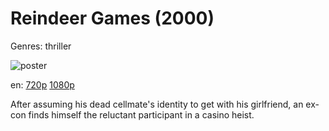 # Reindeer Games (2000)

Genres: thriller

![poster](http://image.tmdb.org/t/p/w500/rK1P7za5gHvCqjrOVcsUTSlaSNq.jpg)

en:
  [720p](magnet:?xt=urn:btih:6539A0ED5418DBC9A1732207F5A5F898E07EDAA0&tr=udp://glotorrents.pw:6969/announce&tr=udp://tracker.opentrackr.org:1337/announce&tr=udp://torrent.gresille.org:80/announce&tr=udp://tracker.openbittorrent.com:80&tr=udp://tracker.coppersurfer.tk:6969&tr=udp://tracker.leechers-paradise.org:6969&tr=udp://p4p.arenabg.ch:1337&tr=udp://tracker.internetwarriors.net:1337)
  [1080p](magnet:?xt=urn:btih:E3F1E97BA97D5C2C29D0CF7AC9363ED4FCFFDA5F&tr=udp://glotorrents.pw:6969/announce&tr=udp://tracker.opentrackr.org:1337/announce&tr=udp://torrent.gresille.org:80/announce&tr=udp://tracker.openbittorrent.com:80&tr=udp://tracker.coppersurfer.tk:6969&tr=udp://tracker.leechers-paradise.org:6969&tr=udp://p4p.arenabg.ch:1337&tr=udp://tracker.internetwarriors.net:1337)
  


After assuming his dead cellmate's identity to get with his girlfriend, an ex-con finds himself the reluctant participant in a casino heist.